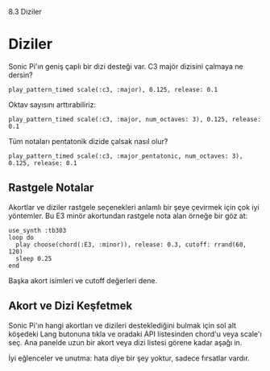 8.3 Diziler

# Diziler

Sonic Pi'ın geniş çaplı bir dizi desteği var. C3 majör dizisini 
çalmaya ne dersin?

```
play_pattern_timed scale(:c3, :major), 0.125, release: 0.1
```

Oktav sayısını arttırabiliriz:

```
play_pattern_timed scale(:c3, :major, num_octaves: 3), 0.125, release: 0.1
```

Tüm notaları pentatonik dizide çalsak nasıl olur?

```
play_pattern_timed scale(:c3, :major_pentatonic, num_octaves: 3), 0.125, release: 0.1
```

## Rastgele Notalar

Akortlar ve diziler rastgele seçenekleri anlamlı bir şeye çevirmek 
için çok iyi yöntemler. Bu E3 minör akortundan rastgele nota alan 
örneğe bir göz at:

```
use_synth :tb303
loop do
  play choose(chord(:E3, :minor)), release: 0.3, cutoff: rrand(60, 120)
  sleep 0.25
end
```

Başka akort isimleri ve cutoff değerleri dene.

## Akort ve Dizi Keşfetmek

Sonic Pi'ın hangi akortları ve dizileri desteklediğini bulmak için 
sol alt köşedeki Lang butonuna tıkla ve oradaki API listesinden
chord'u veya scale'ı seç. Ana panelde uzun bir akort veya dizi 
listesi görene kadar aşağı in.

İyi eğlenceler ve unutma: hata diye bir şey yoktur, sadece
fırsatlar vardır.
